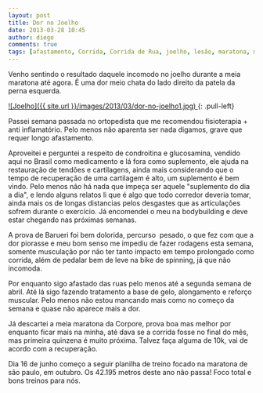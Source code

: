 ```yaml
---
layout: post
title: Dor no Joelho
date: 2013-03-28 10:45
author: diego
comments: true
tags: [afastamento, Corrida, Corrida de Rua, joelho, lesão, maratona, meia]
---
```

Venho sentindo o resultado daquele incomodo no joelho durante a meia maratona até agora. É uma dor meio chata do lado direito da patela da perna esquerda.

<!--more-->

<a href="/images/2013/03/dor-no-joelho1.jpg">
![Joelho]({{ site.url }}/images/2013/03/dor-no-joelho1.jpg)
</a>
{: .pull-left}

Passei semana passada no ortopedista que me recomendou fisioterapia + anti inflamatório. Pelo menos não aparenta ser nada digamos, grave que requer longo afastamento.

Aproveitei e perguntei a respeito de condroitina e glucosamina, vendido aqui no Brasil como medicamento e lá fora como suplemento, ele ajuda na restauração de tendões e cartilagens, ainda mais considerando que o tempo de recuperação de uma cartilagem é alto, um suplemento é bem vindo. Pelo menos não há nada que impeça ser aquele "suplemento do dia a dia", e lendo alguns relatos li que é algo que todo corredor deveria tomar, ainda mais os de longas distancias pelos desgastes que as articulações sofrem durante o exercício. Já encomendei o meu na bodybuilding e deve estar chegando nas próximas semanas.

A prova de Barueri foi bem dolorida, percurso  pesado, o que fez com que a dor piorasse e meu bom senso me impediu de fazer rodagens esta semana, somente musculação por não ter tanto impacto em tempo prolongado como corrida, além de pedalar bem de leve na bike de spinning, já que não incomoda.

Por enquanto sigo afastado das ruas pelo menos até a segunda semana de abril. Até lá sigo fazendo tratamento a base de gelo, alongamento e reforço muscular. Pelo menos não estou mancando mais como no começo da semana e quase não aparece mais a dor.

Já descartei a meia maratona da Corpore, prova boa mas melhor por enquanto ficar mais na minha, até dava se a corrida fosse no final do mês, mas primeira quinzena é muito próxima. Talvez faça alguma de 10k, vai de acordo com a recuperação.

Dia 16 de junho começo a seguir planilha de treino focado na maratona de são paulo, em outubro. Os 42.195 metros deste ano não passa! Foco total e bons treinos para nós.
